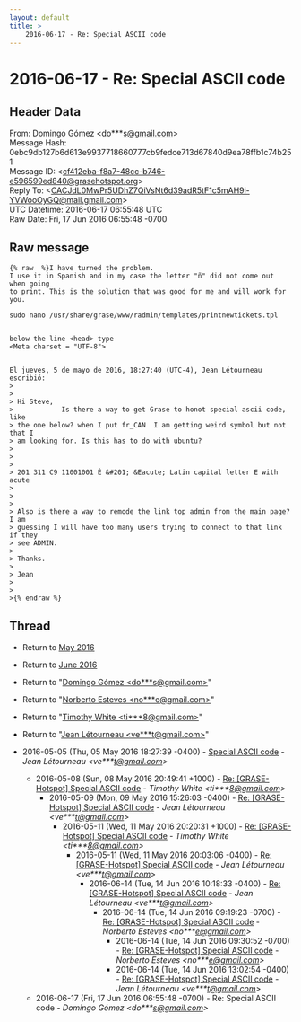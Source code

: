 ```yaml
---
layout: default
title: >
    2016-06-17 - Re: Special ASCII code
---
```


# 2016-06-17 - Re: Special ASCII code

## Header Data

From: Domingo Gómez \<do***s@gmail.com\><br>
Message Hash: 0ebc9db127b6d613e9937718660777cb9fedce713d67840d9ea78ffb1c74b251<br>
Message ID: \<cf412eba-f8a7-48cc-b746-e596599ed840@grasehotspot.org\><br>
Reply To: \<CACJdL0MwPr5UDhZ7QiVsNt6d39adR5tF1c5mAH9i-YVWooOyGQ@mail.gmail.com\><br>
UTC Datetime: 2016-06-17 06:55:48 UTC<br>
Raw Date: Fri, 17 Jun 2016 06:55:48 -0700<br>

## Raw message

```
{% raw  %}I have turned the problem.
I use it in Spanish and in my case the letter "ñ" did not come out when going 
to print. This is the solution that was good for me and will work for you.

sudo nano /usr/share/grase/www/radmin/templates/printnewtickets.tpl


below the line <head> type
<Meta charset = "UTF-8">


El jueves, 5 de mayo de 2016, 18:27:40 (UTC-4), Jean Létourneau escribió:
>
>
> Hi Steve,
>            Is there a way to get Grase to honot special ascii code, like 
> the one below? when I put fr_CAN  I am getting weird symbol but not that I 
> am looking for. Is this has to do with ubuntu?
>
>
>
> 201 311 C9 11001001 É &#201; &Eacute; Latin capital letter E with acute
>
>
>
> ​Also is there a way to remode the link top admin from the main page? I am 
> guessing I will have too many users trying to connect to that link if they 
> see ADMIN.
>
> Thanks.
>
> Jean
> ​
>
>{% endraw %}
```

## Thread

+ Return to [May 2016](/archive/2016/05)
+ Return to [June 2016](/archive/2016/06)

+ Return to "[Domingo Gómez <do***s<span>@</span>gmail.com>](/authors/do___s_at_gmail_com)"
+ Return to "[Norberto Esteves <no***e<span>@</span>gmail.com>](/authors/no___e_at_gmail_com)"
+ Return to "[Timothy White <ti***8<span>@</span>gmail.com>](/authors/ti___8_at_gmail_com)"
+ Return to "[Jean Létourneau <ve***t<span>@</span>gmail.com>](/authors/ve___t_at_gmail_com)"

+ 2016-05-05 (Thu, 05 May 2016 18:27:39 -0400) - [Special ASCII code](/archive/2016/05/e025d7e4c8b502394092d61b52e244b38383481918d636c82d90ac95598b6cc5) - _Jean Létourneau \<ve***t@gmail.com\>_
  + 2016-05-08 (Sun, 08 May 2016 20:49:41 +1000) - [Re: [GRASE-Hotspot] Special ASCII code](/archive/2016/05/f11bde63f6ecd166b8176b79ff9a70737fc37941df871e6e12f7863a93de5a75) - _Timothy White \<ti***8@gmail.com\>_
    + 2016-05-09 (Mon, 09 May 2016 15:26:03 -0400) - [Re: [GRASE-Hotspot] Special ASCII code](/archive/2016/05/6d067203a3178e2e6302b907527736d1e6bb14a00fb43ed5dc093b8cc26f9a0d) - _Jean Létourneau \<ve***t@gmail.com\>_
      + 2016-05-11 (Wed, 11 May 2016 20:20:31 +1000) - [Re: [GRASE-Hotspot] Special ASCII code](/archive/2016/05/dd6f465270f4206af8268879554091894214a2fc62ce0825f73cc10a521b8afd) - _Timothy White \<ti***8@gmail.com\>_
        + 2016-05-11 (Wed, 11 May 2016 20:03:06 -0400) - [Re: [GRASE-Hotspot] Special ASCII code](/archive/2016/05/952c0cde5873484ec539d071aff40dbf27fc981112ff8d253ea300ebc56c8a43) - _Jean Létourneau \<ve***t@gmail.com\>_
          + 2016-06-14 (Tue, 14 Jun 2016 10:18:33 -0400) - [Re: [GRASE-Hotspot] Special ASCII code](/archive/2016/06/23592d791abc27e5d46f71d50f5cde88cab4fbdff4bc1f22705b24cfb43b4a8e) - _Jean Létourneau \<ve***t@gmail.com\>_
            + 2016-06-14 (Tue, 14 Jun 2016 09:19:23 -0700) - [Re: [GRASE-Hotspot] Special ASCII code](/archive/2016/06/1541a6bd8b6d9b44ec9ffb2c69385ba69ae1e1f5a6f636087f1ad60706e9fa19) - _Norberto Esteves \<no***e@gmail.com\>_
              + 2016-06-14 (Tue, 14 Jun 2016 09:30:52 -0700) - [Re: [GRASE-Hotspot] Special ASCII code](/archive/2016/06/4bff8e29293cab197e7325933d6b2f93ce20fcd65203a2d5dbd632391ae840df) - _Norberto Esteves \<no***e@gmail.com\>_
              + 2016-06-14 (Tue, 14 Jun 2016 13:02:54 -0400) - [Re: [GRASE-Hotspot] Special ASCII code](/archive/2016/06/9f68822786beb4145ae09298e3419d0a903a345a7100fb8e26bfae767bdfd82d) - _Jean Létourneau \<ve***t@gmail.com\>_
  + 2016-06-17 (Fri, 17 Jun 2016 06:55:48 -0700) - Re: Special ASCII code - _Domingo Gómez \<do***s@gmail.com\>_

